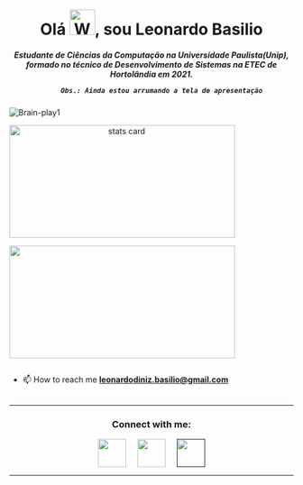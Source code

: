 <h1 align="center">Olá <img src="https://raw.githubusercontent.com/nixin72/nixin72/master/wave.gif" 
         alt="Waving hand animated gif"
         height="45"
         width="45" />, sou Leonardo Basilio</h1>
<h5 align="center">
Estudante de Ciências da Computação na Universidade Paulista(Unip), formado no técnico de Desenvolvimento de Sistemas na ETEC de Hortolândia em 2021.
         
         Obs.: Ainda estou arrumando a tela de apresentação
</h5>
<p align="left"> <img src="https://komarev.com/ghpvc/?username=Brain-play1&label=Profile%20views&color=0e75b6&style=flat" alt="Brain-play1" /> </p>
<p>
<a align= "center" href="https://github.com/Brain-play1">
<img alt= "stats card" height="200px" width="400" src="https://github-readme-streak-stats.herokuapp.com/?user=Brain-play1&theme=radical">

</p>
<img height="200px" width="400" src="https://github-readme-stats.vercel.app/api?username=Brain-play1&count_private=true&theme=radical&show_icons=true" />

<p align="left"> <a href="twitter" target="blank"><img src="" alt="" /></a> </p>

- 📫 How to reach me **leonardodiniz.basilio@gmail.com**
<br><br>
<hr>

<h3 align="center">Connect with me:</h3>
<p align="center">
<a href="twitter" target="blank"><img align="center" src="https://img.icons8.com/cute-clipart/64/000000/twitter.png" alt="" height="50" width="50" /></a> &nbsp;&nbsp;&nbsp;
<a href="linkedin" target="blank"><img align="center" src="https://img.icons8.com/cute-clipart/64/000000/linkedin.png" alt="" height="50" width="50" /></a>&nbsp;&nbsp;&nbsp;&nbsp;
<a href="" target="blank"><img align="center" src="https://img.icons8.com/cute-clipart/64/000000/instagram-new.png" alt="" height="50" width="50" /></a>
</p>

<hr>

